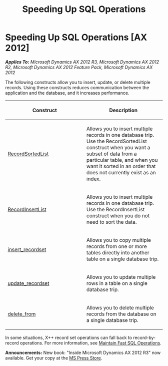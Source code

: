 ﻿---
title: Speeding Up SQL Operations
TOCTitle: Speeding Up SQL Operations
ms:assetid: 704c5d17-9b6c-4073-bda1-853bd0c13d8a
ms:mtpsurl: https://msdn.microsoft.com/en-us/library/Aa673589(v=AX.60)
ms:contentKeyID: 35244901
ms.date: 05/18/2015
mtps_version: v=AX.60
---

# Speeding Up SQL Operations [AX 2012]


_**Applies To:** Microsoft Dynamics AX 2012 R3, Microsoft Dynamics AX 2012 R2, Microsoft Dynamics AX 2012 Feature Pack, Microsoft Dynamics AX 2012_

The following constructs allow you to insert, update, or delete multiple records. Using these constructs reduces communication between the application and the database, and it increases performance.

<table>
<colgroup>
<col style="width: 50%" />
<col style="width: 50%" />
</colgroup>
<thead>
<tr class="header">
<th><p>Construct</p></th>
<th><p>Description</p></th>
</tr>
</thead>
<tbody>
<tr class="odd">
<td><p><a href="https://msdn.microsoft.com/en-us/library/gg923766(v=ax.60)">RecordSortedList</a></p></td>
<td><p>Allows you to insert multiple records in one database trip. Use the RecordSortedList construct when you want a subset of data from a particular table, and when you want it sorted in an order that does not currently exist as an index.</p></td>
</tr>
<tr class="even">
<td><p><a href="https://msdn.microsoft.com/en-us/library/gg923748(v=ax.60)">RecordInsertList</a></p></td>
<td><p>Allows you to insert multiple records in one database trip. Use the RecordInsertList construct when you do not need to sort the data.</p></td>
</tr>
<tr class="odd">
<td><p><a href="insert-recordset.md">insert_recordset</a></p></td>
<td><p>Allows you to copy multiple records from one or more tables directly into another table on a single database trip.</p></td>
</tr>
<tr class="even">
<td><p><a href="update-recordset.md">update_recordset</a></p></td>
<td><p>Allows you to update multiple rows in a table on a single database trip.</p></td>
</tr>
<tr class="odd">
<td><p><a href="delete-from.md">delete_from</a></p></td>
<td><p>Allows you to delete multiple records from the database on a single database trip.</p></td>
</tr>
</tbody>
</table>


In some situations, X++ record set operations can fall back to record-by-record operations. For more information, see [Maintain Fast SQL Operations](maintain-fast-sql-operations.md).

  
**Announcements:** New book: "Inside Microsoft Dynamics AX 2012 R3" now available. Get your copy at the [MS Press Store](https://www.microsoftpressstore.com/store/inside-microsoft-dynamics-ax-2012-r3-9780735685109).

